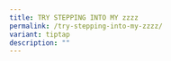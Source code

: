 ```yaml
---
title: TRY STEPPING INTO MY zzzz
permalink: /try-stepping-into-my-zzzz/
variant: tiptap
description: ""
---
```

